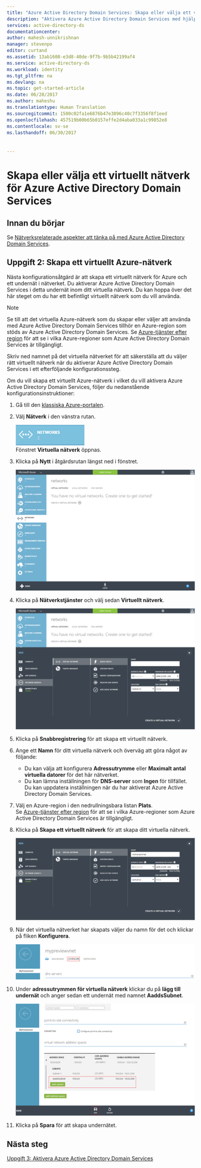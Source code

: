 ```yaml
---
title: "Azure Active Directory Domain Services: Skapa eller välja ett virtuellt nätverk | Microsoft Docs"
description: "Aktivera Azure Active Directory Domain Services med hjälp av den klassiska Azure-portalen"
services: active-directory-ds
documentationcenter: 
author: mahesh-unnikrishnan
manager: stevenpo
editor: curtand
ms.assetid: 13ab1608-e3d8-40de-9f7b-9b5b42199af4
ms.service: active-directory-ds
ms.workload: identity
ms.tgt_pltfrm: na
ms.devlang: na
ms.topic: get-started-article
ms.date: 06/28/2017
ms.author: maheshu
ms.translationtype: Human Translation
ms.sourcegitcommit: 1500c02fa1e6876b47e3896c40c7f3356f8f1eed
ms.openlocfilehash: 457519b00b65b0157effe2d4aba033a1c99852e8
ms.contentlocale: sv-se
ms.lasthandoff: 06/30/2017


---
```

# Skapa eller välja ett virtuellt nätverk för Azure Active Directory Domain Services
<a id="create-or-select-a-virtual-network-for-azure-active-directory-domain-services" class="xliff"></a>
## Innan du börjar
<a id="before-you-begin" class="xliff"></a>
Se [Nätverksrelaterade aspekter att tänka på med Azure Active Directory Domain Services](active-directory-ds-networking.md).

## Uppgift 2: Skapa ett virtuellt Azure-nätverk
<a id="task-2-create-an-azure-virtual-network" class="xliff"></a>
Nästa konfigurationsåtgärd är att skapa ett virtuellt nätverk för Azure och ett undernät i nätverket. Du aktiverar Azure Active Directory Domain Services i detta undernät inom ditt virtuella nätverk. Du kan hoppa över det här steget om du har ett befintligt virtuellt nätverk som du vill använda.

> [!NOTE]
> Se till att det virtuella Azure-nätverk som du skapar eller väljer att använda med Azure Active Directory Domain Services tillhör en Azure-region som stöds av Azure Active Directory Domain Services. Se [Azure-tjänster efter region](https://azure.microsoft.com/regions/#services/) för att se i vilka Azure-regioner som Azure Active Directory Domain Services är tillgängligt.
>
>Skriv ned namnet på det virtuella nätverket för att säkerställa att du väljer rätt virtuellt nätverk när du aktiverar Azure Active Directory Domain Services i ett efterföljande konfigurationssteg.


Om du vill skapa ett virtuellt Azure-nätverk i vilket du vill aktivera Azure Active Directory Domain Services, följer du nedanstående konfigurationsinstruktioner:

1. Gå till den [klassiska Azure-portalen](https://manage.windowsazure.com).
2. Välj **Nätverk** i den vänstra rutan.

    ![Nätverksnod](./media/active-directory-domain-services-getting-started/networks-node.png)  
    Fönstret **Virtuella nätverk** öppnas.
3. Klicka på **Nytt** i åtgärdsrutan längst ned i fönstret.

    ![Fönstret Virtuellt nätverk](./media/active-directory-domain-services-getting-started/virtual-networks.png)
4. Klicka på **Nätverkstjänster** och välj sedan **Virtuellt nätverk**.

    ![Virtuellt nätverk – snabbregistrering](./media/active-directory-domain-services-getting-started/virtual-network-quickcreate.png)
5. Klicka på **Snabbregistrering** för att skapa ett virtuellt nätverk.

6. Ange ett **Namn** för ditt virtuella nätverk och överväg att göra något av följande:
    * Du kan välja att konfigurera **Adressutrymme** eller **Maximalt antal virtuella datorer** för det här nätverket.
    * Du kan lämna inställningen för **DNS-server** som **Ingen** för tillfället. Du kan uppdatera inställningen när du har aktiverat Azure Active Directory Domain Services.
7. Välj en Azure-region i den nedrullningsbara listan **Plats**.  
    Se [Azure-tjänster efter region](https://azure.microsoft.com/regions/#services/) för att se i vilka Azure-regioner som Azure Active Directory Domain Services är tillgängligt.
8. Klicka på **Skapa ett virtuellt nätverk** för att skapa ditt virtuella nätverk.

    ![Skapa ett virtuellt nätverk för Azure Active Directory Domain Services](./media/active-directory-domain-services-getting-started/create-vnet.png)
9. När det virtuella nätverket har skapats väljer du namn för det och klickar på fliken **Konfigurera**.

    ![Skapa ett undernät](./media/active-directory-domain-services-getting-started/create-vnet-properties.png)
10. Under **adressutrymmen för virtuella nätverk** klickar du på **lägg till undernät** och anger sedan ett undernät med namnet **AaddsSubnet**.

    ![Skapa ett undernät för Azure Active Directory Domain Services](./media/active-directory-domain-services-getting-started/create-vnet-add-subnet.png)

11. Klicka på **Spara** för att skapa undernätet.


## Nästa steg
<a id="next-step" class="xliff"></a>
[Uppgift 3: Aktivera Azure Active Directory Domain Services](active-directory-ds-getting-started-enableaadds.md)


